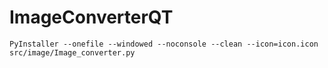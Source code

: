 # ImageConverterQT

```
PyInstaller --onefile --windowed --noconsole --clean --icon=icon.icon src/image/Image_converter.py
```
